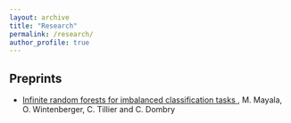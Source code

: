 ```yaml
---
layout: archive
title: "Research"
permalink: /research/
author_profile: true
---
```


## Preprints
- [Infinite  random forests for imbalanced classification tasks ](https://arxiv.org/abs/2408.01777),
   M. Mayala, O. Wintenberger, C. Tillier and C. Dombry
